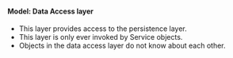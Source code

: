 #### Model: Data Access layer

* This layer provides access to the persistence layer.
* This layer is only ever invoked by Service objects.
* Objects in the data access layer do not know about each other.
